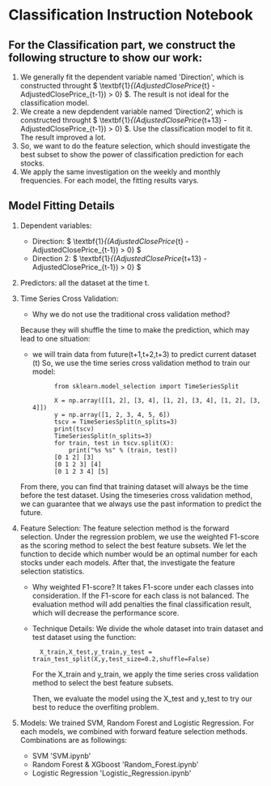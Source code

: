 # Classification Instruction Notebook

## For the Classification part, we construct the following structure to show our work:
1. We generally fit the dependent variable named 'Direction', which is constructed throught $ \textbf{1}_{(AdjustedClosePrice_{t} - AdjustedClosePrice_{t-1}) > 0} $. The result is not ideal for the classification model.
2. We create a new depdendent variable named ’Direction2‘, which is constructed throught $ \textbf{1}_{(AdjustedClosePrice_{t+13} - AdjustedClosePrice_{t-1}) > 0} $. Use the classification model to fit it. The result improved a lot.
3. So, we want to do the feature selection, which should investigate the best subset to show the power of classification prediction for each stocks.
4. We apply the same investigation on the weekly and monthly frequencies. For each model, the fitting results varys. 


## Model Fitting Details
1. Dependent variables: 
    - Direction: $ \textbf{1}_{(AdjustedClosePrice_{t} - AdjustedClosePrice_{t-1}) > 0} $
    - Direction 2: $ \textbf{1}_{(AdjustedClosePrice_{t+13} - AdjustedClosePrice_{t-1}) > 0} $

2. Predictors: all the dataset at the time t.

3. Time Series Cross Validation:
    - Why we do not use the traditional cross validation method? 
    
    Because they will shuffle the time to make the prediction, which may lead to one situation:
    
    - we will train data from future(t+1,t+2,t+3) to predict current dataset (t)
    So, we use the time series cross validation method to train our model:

                from sklearn.model_selection import TimeSeriesSplit

                X = np.array([[1, 2], [3, 4], [1, 2], [3, 4], [1, 2], [3, 4]])
                y = np.array([1, 2, 3, 4, 5, 6])
                tscv = TimeSeriesSplit(n_splits=3)
                print(tscv)  
                TimeSeriesSplit(n_splits=3)
                for train, test in tscv.split(X):
                    print("%s %s" % (train, test))
                [0 1 2] [3]
                [0 1 2 3] [4]
                [0 1 2 3 4] [5]
    
    From there, you can find that training dataset will always be the time before the test dataset. Using the timeseries cross validation method, we can guarantee that we always use the past information to predict the future.


4. Feature Selection:
    The feature selection method is the forward selection. Under the regression problem, we use the weighted F1-score as the scoring method to select the best feature subsets. We let the function to decide which number would be an optimal number for each stocks under each models. After that, the investigate the feature selection statistics.
    - Why weighted F1-score? It takes F1-score under each classes into consideration. If the F1-score for each class is not balanced. The evaluation method will add penalties the final classification result, which will decrease the performance score. 

    - Technique Details:
    We divide the whole dataset into train dataset and test dataset using the function:

            X_train,X_test,y_train,y_test = train_test_split(X,y,test_size=0.2,shuffle=False)
    
        For the X_train and y_train, we apply the time series cross validation method to select the best feature subsets. 
        
        Then, we evaluate the model using the X_test and y_test to try our best to reduce the overfiting problem.



5. Models:
    We trained SVM, Random Forest and Logistic Regression. For each models, we combined with forward feature selection methods. Combinations are as followings:
    - SVM 'SVM.ipynb'
    - Random Forest & XGboost 'Random_Forest.ipynb'
    - Logistic Regression 'Logistic_Regression.ipynb'
